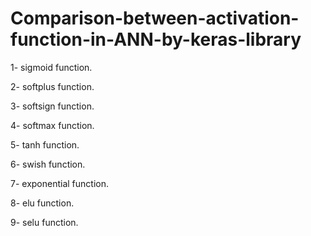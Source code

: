 # Comparison-between-activation-function-in-ANN-by-keras-library


1- sigmoid function.

2- softplus function.

3- softsign function.

4- softmax function.

5- tanh function.

6- swish function.

7- exponential function.

8- elu function.

9- selu function.

